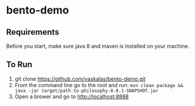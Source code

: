 # bento-demo

##  Requirements
Before you start, make sure java 8 and maven is installed on your machine.

##  To Run
1.  git clone https://github.com/vaskalas/bento-demo.git
2.  From the command line go to the root and run:
`mvn clean package && java -jar target/path-to-philosophy-0.0.1-SNAPSHOT.jar`
3.  Open a brower and go to [http://localhost:8888](http://localhost:8888)

